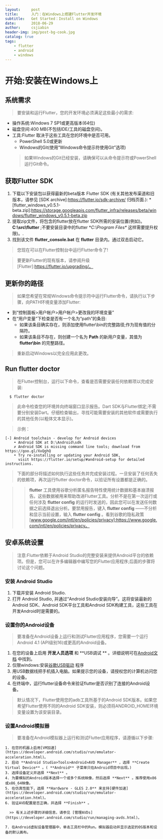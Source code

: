 ```yaml
---
layout:     post
title:      入门：在Windows上搭建Flutter开发环境
subtitle:   Get Started：Install on Windows
date:       2018-06-29
author:     csjiabin
header-img: img/post-bg-cook.jpg
catalog: true
tags:
    - flutter
    - android
    - windows
---
```


# 开始:安装在Windows上

## 系统需求

> 要安装和运行Flutter，您的开发环境必须满足这些最小的需求:

  * 操作系统:Windows 7 SP1或更高版本(64位)
  * 磁盘空间:400 MB(不包括IDE/工具的磁盘空间)。
  * 工具:Flutter 取决于这些工具在您的环境中是否可用。
     * PowerShell 5.0或更新
     * Windows的Git(使用“Windows命令提示符使用Git”选项)
     > 如果Windows的Git已经安装，请确保可以从命令提示符或PowerShell运行Git命令。

## 获取Flutter SDK

  1. 下载以下安装包以获得最新的beta版本 Flutter SDK (有关其他发布渠道和旧版本，请参见 [SDK archive]:https://flutter.io/sdk-archive/ 归档页面.):
    * [flutter_windows_v0.5.1-beta.zip]:https://storage.googleapis.com/flutter_infra/releases/beta/windows/flutter_windows_v0.5.1-beta.zip 
  2. 提取zip文件，将包含的flutter放在flutter SDK所需的安装位置(例如)。 **C:\src\flutter** ;不要安装目录中的flutter **C:\Program Files\** 这样需要提升权限)。.
  3. 找到该文件 **flutter_console.bat** 在 **flutter** 目录内。通过双击启动它。
> 您现在可以在Flutter控制台中运行Flutter命令了!

> 要更新Flutter的现有版本，请参阅升级 [Flutter]:https://flutter.io/upgrading/。

## 更新你的路径

> 如果您希望在常规Windows命令提示符中运行Flutter命令，请执行以下步骤，向PATH环境变量添加Flutter:
  
  * 到“控制面板>用户帐户>用户帐户>更改我的环境变量”
  * 在“用户变量”下检查是否有一个名为“path”的条目:
    * 如果该条目确实存在，则添加使用flutter\bin的完整路径;作为现有值的分隔符。
    * 如果该条目不存在，则创建一个名为 **Path** 的新用户变量，其值为 **flutter\bin** 的完整路径。
> 重新启动Windows以完全应用此更改。

## Run flutter doctor

> 在Flutter控制台，运行以下命令，查看是否需要安装任何依赖项以完成安装:

  ```
    $ flutter doctor
  ```

> 此命令检查您的环境并向终端窗口显示报告。Dart SDK与Flutter绑定;不需要分别安装Dart。仔细检查输出，寻找可能需要安装的其他软件或需要执行的其他任务(以粗体文本显示)。

 > 示例：

```
[-] Android toolchain - develop for Android devices
    • Android SDK at D:\Android\sdk
    ✗ Android SDK is missing command line tools; download from https://goo.gl/XxQghQ
    • Try re-installing or updating your Android SDK,
      visit https://flutter.io/setup/#android-setup for detailed instructions.
```

> 下面的部分将描述如何执行这些任务并完成安装过程。一旦安装了任何丢失的依赖项，再次运行flutter doctor命令，以验证所有设置都是正确的。

>> **flutter** 工具使用谷歌分析匿名报告特性使用统计数据和基本崩溃报告。这些数据被用来帮助改进Flutter工具。分析不是在第一次运行或任何涉及 **flutter config** 的运行时发送的，因此您可以在发送任何数据之前选择退出分析。要禁用报告，键入 **flutter config** ——不分析和显示当前设置，输入 **flutter config** 。看到谷歌的隐私政策[www.google.com/intl/en/policies/privacy]:https://www.google.com/intl/en/policies/privacy。

## 安卓系统设置

> 注意:Flutter依赖于Android Studio的完整安装来提供Android平台的依赖项。但是，您可以在许多编辑器中编写您的Flutter应用程序;后面的步骤将讨论这个问题。

### 安装 Android Studio

  1. 下载并安装 Android Studio.
  2. 打开 Android Studio, 并通过“Android Studio安装向导”。这将安装最新的Android SDK、Android SDK平台工具和Android SDK构建工具，这些工具在开发Android时是需要的。

### 设置你的Android设备

>要准备在Android设备上运行和测试Flutter应用程序，您需要一个运行Android 4.1 (API级别16)或更高的Android设备。

  1. 在您的设备上启用 **开发人员选项** 和 **USB调试 ** 。详细说明可在[Android文档](https://developer.android.com/studio/debug/dev-options.html) 中找到。
  2. 仅限windows:安装[谷歌USB驱动](https://developer.android.com/studio/run/win-usb) 程序
  3. 用USB数据线把手机插入电脑。如果提示您的设备，请授权您的计算机访问您的设备。
  4. 在终端中，运行flutter设备命令来验证flutter是否识别了连接的Android设备。
  
 >默认情况下，Flutter使用您的adb工具所基于的Android SDK版本。如果您希望Flutter使用不同的Android SDK安装，则必须将ANDROID_HOME环境变量设置为该安装目录。
 
 ### 设置Android模拟器
 
  > 要准备在Android模拟器上运行和测试Flutter应用程序，请遵循以下步骤:
  
    1. 在您的机器上启用[VM加速](https://developer.android.com/studio/run/emulator-acceleration.html)。
    2. 启动 **Android Studio>Tools>Android>AVD Manager** ，选择 **Create Virtual Device** 。( **Android** 子菜单只在Android项目中出现。)
    3. 选择设备定义并选择 **Next** 。
    4. 为要模拟的Android版本选择一个或多个系统映像，然后选择 **Next** 。推荐使用x86或x86_64映像。
    5. 在仿真性能下，选择 **Hardware - GLES 2.0** 来支持[硬件加速](https://developer.android.com/studio/run/emulator-acceleration.html)。
    6. 验证AVD配置是否正确，并选择 **Finish** 。
    
      >> 有关上述步骤的详细信息，请参见 [管理AVDs](https://developer.android.com/studio/run/managing-avds.html)。
      
    7. 在Android虚拟设备管理器中，单击工具栏中的Run。模拟器启动并显示选定的OS版本和设备的默认画布。
